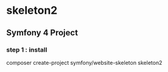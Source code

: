 # skeleton2
## Symfony 4 Project
### step 1 : install
composer create-project symfony/website-skeleton skeleton2
